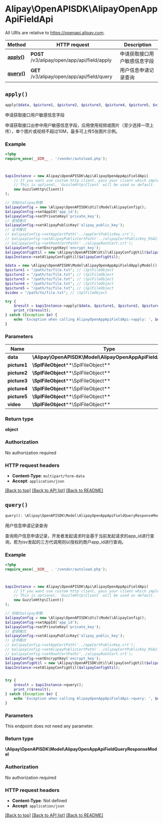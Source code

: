 # Alipay\OpenAPISDK\AlipayOpenAppApiFieldApi

All URIs are relative to https://openapi.alipay.com.

Method | HTTP request | Description
------------- | ------------- | -------------
[**apply()**](AlipayOpenAppApiFieldApi.md#apply) | **POST** /v3/alipay/open/app/api/field/apply | 申请获取接口用户敏感信息字段
[**query()**](AlipayOpenAppApiFieldApi.md#query) | **GET** /v3/alipay/open/app/api/field/query | 用户信息申请记录查询


## `apply()`

```php
apply($data, $picture1, $picture2, $picture3, $picture4, $picture5, $video): object
```

申请获取接口用户敏感信息字段

申请获取接口出参中用户敏感信息字段，应用使用视频或图片（至少选择一项上传），单个图片或视频不超过10M，最多可上传5张图片示例。

### Example

```php
<?php
require_once(__DIR__ . '/vendor/autoload.php');



$apiInstance = new Alipay\OpenAPISDK\Api\AlipayOpenAppApiFieldApi(
    // If you want use custom http client, pass your client which implements `GuzzleHttp\ClientInterface`.
    // This is optional, `GuzzleHttp\Client` will be used as default.
    new GuzzleHttp\Client()
);

// 初始化alipay参数
$alipayConfig = new \Alipay\OpenAPISDK\Util\Model\AlipayConfig();
$alipayConfig->setAppId('app_id');
$alipayConfig->setPrivateKey('private_key');
// 密钥模式
$alipayConfig->setAlipayPublicKey('alipay_public_key');
// 证书模式
// $alipayConfig->setAppCertPath('../appCertPublicKey.crt');
// $alipayConfig->setAlipayPublicCertPath('../alipayCertPublicKey_RSA2.crt');
// $alipayConfig->setRootCertPath('../alipayRootCert.crt');
$alipayConfig->setEncryptKey('encrypt_key');
$alipayConfigUtil = new \Alipay\OpenAPISDK\Util\AlipayConfigUtil($alipayConfig);
$apiInstance->setAlipayConfigUtil($alipayConfigUtil);

$data = new \Alipay\OpenAPISDK\Model\AlipayOpenAppApiFieldApplyModel(); // \Alipay\OpenAPISDK\Model\AlipayOpenAppApiFieldApplyModel
$picture1 = "/path/to/file.txt"; // \SplFileObject
$picture2 = "/path/to/file.txt"; // \SplFileObject
$picture3 = "/path/to/file.txt"; // \SplFileObject
$picture4 = "/path/to/file.txt"; // \SplFileObject
$picture5 = "/path/to/file.txt"; // \SplFileObject
$video = "/path/to/file.txt"; // \SplFileObject

try {
    $result = $apiInstance->apply($data, $picture1, $picture2, $picture3, $picture4, $picture5, $video);
    print_r($result);
} catch (Exception $e) {
    echo 'Exception when calling AlipayOpenAppApiFieldApi->apply: ', $e->getMessage(), PHP_EOL;
}
```

### Parameters

Name | Type | Description  | Notes
------------- | ------------- | ------------- | -------------
 **data** | **\Alipay\OpenAPISDK\Model\AlipayOpenAppApiFieldApplyModel**|  | [optional]
 **picture1** | **\SplFileObject****\SplFileObject**|  | [optional]
 **picture2** | **\SplFileObject****\SplFileObject**|  | [optional]
 **picture3** | **\SplFileObject****\SplFileObject**|  | [optional]
 **picture4** | **\SplFileObject****\SplFileObject**|  | [optional]
 **picture5** | **\SplFileObject****\SplFileObject**|  | [optional]
 **video** | **\SplFileObject****\SplFileObject**|  | [optional]

### Return type

**object**

### Authorization

No authorization required

### HTTP request headers

- **Content-Type**: `multipart/form-data`
- **Accept**: `application/json`

[[Back to top]](#) [[Back to API list]](../../README.md#api-endpoints)
[[Back to README]](../../README.md)

## `query()`

```php
query(): \Alipay\OpenAPISDK\Model\AlipayOpenAppApiFieldQueryResponseModel
```

用户信息申请记录查询

查询用户信息申请记录，开发者发起请求时会基于当前发起请求的app_id进行查询，若为isv发起的三方代调用则以授权的商户app_id进行查询。

### Example

```php
<?php
require_once(__DIR__ . '/vendor/autoload.php');



$apiInstance = new Alipay\OpenAPISDK\Api\AlipayOpenAppApiFieldApi(
    // If you want use custom http client, pass your client which implements `GuzzleHttp\ClientInterface`.
    // This is optional, `GuzzleHttp\Client` will be used as default.
    new GuzzleHttp\Client()
);

// 初始化alipay参数
$alipayConfig = new \Alipay\OpenAPISDK\Util\Model\AlipayConfig();
$alipayConfig->setAppId('app_id');
$alipayConfig->setPrivateKey('private_key');
// 密钥模式
$alipayConfig->setAlipayPublicKey('alipay_public_key');
// 证书模式
// $alipayConfig->setAppCertPath('../appCertPublicKey.crt');
// $alipayConfig->setAlipayPublicCertPath('../alipayCertPublicKey_RSA2.crt');
// $alipayConfig->setRootCertPath('../alipayRootCert.crt');
$alipayConfig->setEncryptKey('encrypt_key');
$alipayConfigUtil = new \Alipay\OpenAPISDK\Util\AlipayConfigUtil($alipayConfig);
$apiInstance->setAlipayConfigUtil($alipayConfigUtil);


try {
    $result = $apiInstance->query();
    print_r($result);
} catch (Exception $e) {
    echo 'Exception when calling AlipayOpenAppApiFieldApi->query: ', $e->getMessage(), PHP_EOL;
}
```

### Parameters

This endpoint does not need any parameter.

### Return type

**\Alipay\OpenAPISDK\Model\AlipayOpenAppApiFieldQueryResponseModel**

### Authorization

No authorization required

### HTTP request headers

- **Content-Type**: Not defined
- **Accept**: `application/json`

[[Back to top]](#) [[Back to API list]](../../README.md#api-endpoints)
[[Back to README]](../../README.md)
